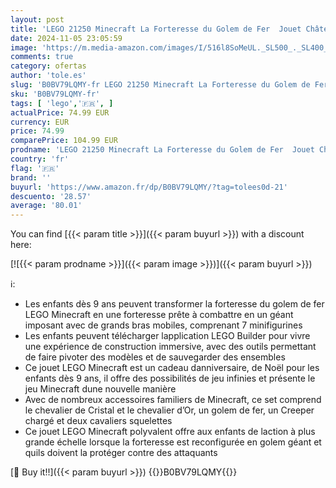 ```yaml
---
layout: post
title: 'LEGO 21250 Minecraft La Forteresse du Golem de Fer  Jouet Château Qui se Transforme en Grande Figurine  avec 7 Minifigurines Tels Que 2 Chevaliers  Le Golem de Fer et Un Creeper  Idée Cadeau Enfants'
date: 2024-11-05 23:05:59
image: 'https://m.media-amazon.com/images/I/516l8SoMeUL._SL500_._SL400_.jpg'
comments: true
category: ofertas
author: 'tole.es'
slug: 'B0BV79LQMY-fr LEGO 21250 Minecraft La Forteresse du Golem de Fer Jouet...'
sku: 'B0BV79LQMY-fr'
tags: [ 'lego','🇫🇷', ]
actualPrice: 74.99 EUR
currency: EUR
price: 74.99
comparePrice: 104.99 EUR
prodname: 'LEGO 21250 Minecraft La Forteresse du Golem de Fer  Jouet Château Qui se Transforme en Grande Figurine  avec 7 Minifigurines Tels Que 2 Chevaliers  Le Golem de Fer et Un Creeper  Idée Cadeau Enfants'
country: 'fr'
flag: '🇫🇷'
brand: ''
buyurl: 'https://www.amazon.fr/dp/B0BV79LQMY/?tag=tolees0d-21'
descuento: '28.57'
average: '80.01'
---
```


You can find [{{< param title >}}]({{< param buyurl >}}) with a discount here:

[![{{< param prodname >}}]({{< param image >}})]({{< param buyurl >}})

ℹ️:

- Les enfants dès 9 ans peuvent transformer la forteresse du golem de fer LEGO Minecraft en une forteresse prête à combattre en un géant imposant avec de grands bras mobiles, comprenant 7 minifigurines
- Les enfants peuvent télécharger lapplication LEGO Builder pour vivre une expérience de construction immersive, avec des outils permettant de faire pivoter des modèles et de sauvegarder des ensembles
- Ce jouet LEGO Minecraft est un cadeau danniversaire, de Noël pour les enfants dès 9 ans, il offre des possibilités de jeu infinies et présente le jeu Minecraft dune nouvelle manière
- Avec de nombreux accessoires familiers de Minecraft, ce set comprend le chevalier de Cristal et le chevalier d’Or, un golem de fer, un Creeper chargé et deux cavaliers squelettes
- Ce jouet LEGO Minecraft polyvalent offre aux enfants de laction à plus grande échelle lorsque la forteresse est reconfigurée en golem géant et quils doivent la protéger contre des attaquants

[🛒 Buy it!!]({{< param buyurl >}})
{{<world>}}B0BV79LQMY{{</world>}}
